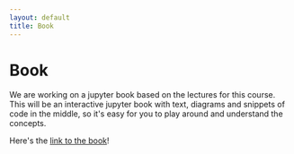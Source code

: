 ```yaml
---
layout: default
title: Book
---
```


# Book

We are working on a jupyter book based on the lectures for this course. This will be an interactive jupyter book with text, diagrams and snippets of code in the middle, so it's easy for you to play around and understand the concepts.

Here's the [link to the book](https://gtbook.github.io/robotics/intro.html)! 

